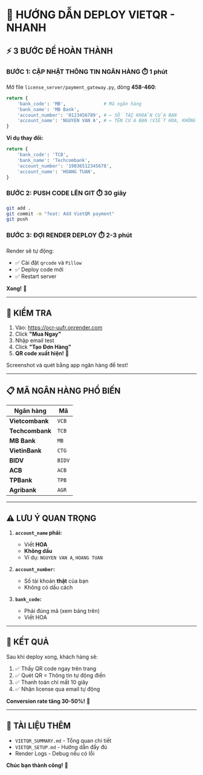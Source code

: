 # 🚀 HƯỚNG DẪN DEPLOY VIETQR - NHANH

## ⚡ 3 BƯỚC ĐỂ HOÀN THÀNH

### BƯỚC 1: CẬP NHẬT THÔNG TIN NGÂN HÀNG ⏱️ 1 phút

Mở file `license_server/payment_gateway.py`, dòng **458-460**:

```python
return {
    'bank_code': 'MB',              # Mã ngân hàng
    'bank_name': 'MB Bank',
    'account_number': '0123456789', # ← SỐ TÀI KHOẢN CỦA BẠN
    'account_name': 'NGUYEN VAN A', # ← TÊN CỦA BẠN (VIẾT HOA, KHÔNG DẤU)
}
```

**Ví dụ thay đổi:**
```python
return {
    'bank_code': 'TCB',
    'bank_name': 'Techcombank',
    'account_number': '19036512345678',
    'account_name': 'HOANG TUAN',
}
```

### BƯỚC 2: PUSH CODE LÊN GIT ⏱️ 30 giây

```bash
git add .
git commit -m "feat: Add VietQR payment"
git push
```

### BƯỚC 3: ĐỢI RENDER DEPLOY ⏱️ 2-3 phút

Render sẽ tự động:
- ✅ Cài đặt `qrcode` và `Pillow`
- ✅ Deploy code mới
- ✅ Restart server

**Xong!** 🎉

---

## 🧪 KIỂM TRA

1. Vào: https://ocr-uufr.onrender.com
2. Click **"Mua Ngay"**
3. Nhập email test
4. Click **"Tạo Đơn Hàng"**
5. **QR code xuất hiện!** 📱

Screenshot và quét bằng app ngân hàng để test!

---

## 📋 MÃ NGÂN HÀNG PHỔ BIẾN

| Ngân hàng | Mã |
|-----------|-----|
| **Vietcombank** | `VCB` |
| **Techcombank** | `TCB` |
| **MB Bank** | `MB` |
| **VietinBank** | `CTG` |
| **BIDV** | `BIDV` |
| **ACB** | `ACB` |
| **TPBank** | `TPB` |
| **Agribank** | `AGR` |

---

## ⚠️ LƯU Ý QUAN TRỌNG

1. **`account_name` phải:**
   - Viết **HOA**
   - **Không dấu**
   - Ví dụ: `NGUYEN VAN A`, `HOANG TUAN`

2. **`account_number`:**
   - Số tài khoản **thật** của bạn
   - Không có dấu cách

3. **`bank_code`:**
   - Phải đúng mã (xem bảng trên)
   - Viết HOA

---

## 🎯 KẾT QUẢ

Sau khi deploy xong, khách hàng sẽ:

1. ✅ Thấy QR code ngay trên trang
2. ✅ Quét QR = Thông tin tự động điền
3. ✅ Thanh toán chỉ mất 10 giây
4. ✅ Nhận license qua email tự động

**Conversion rate tăng 30-50%!** 🚀

---

## 📖 TÀI LIỆU THÊM

- `VIETQR_SUMMARY.md` - Tổng quan chi tiết
- `VIETQR_SETUP.md` - Hướng dẫn đầy đủ
- Render Logs - Debug nếu có lỗi

**Chúc bạn thành công!** 🎉

